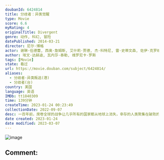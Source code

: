 ```yaml
---
doubanId: 6424814
title: 分歧者：异类觉醒
type: Movie
score: 6.6
myRating: 4
originalTitle: Divergent
genre: 动作, 科幻, 冒险
datePublished: 2014-03-21
director: 尼尔·博格
actor: 谢琳·伍德蕾, 西奥·詹姆斯, 艾什莉·贾德, 杰·科特尼, 雷·史蒂文森, 佐伊·克罗维兹, 迈尔斯·特勒, 托尼·戈德温, 安塞尔·艾尔高特, 李美琪, 梅奇·费法, 凯特·温丝莱特, 本·劳埃德, 克里斯蒂安·马德森, 奥斯汀·利昂, 本·兰博, 卢克·克莱恩坦克, undefined, 贾斯婷·瓦希伯格, 爱丽丝·里特韦尔, 伊丽丝·科尔, undefined, ·佩里, 艾丽西娅·维拉, undefined, 丹·莱瑟姆, 威尔·布拉格罗夫
author: 埃文·达赫迪, 瓦内莎·泰勒, 维罗尼卡·罗斯
tags: [Movie]
state: 看过
url: https://movie.douban.com/subject/6424814/
aliases:
  - 分歧者·异类叛逃(港)
  - 分歧者(台)
country: 美国
language: 英语
IMDb: tt1840309
time: 139分钟
createTime: 2023-01-24 00:23:49
collectionDate: 2022-09-07
desc: 一百年前，席卷全球的战争让几乎所有的国家都从地球上消失，幸存的人类聚集在破败的芝加哥。新世界的创始者为了谋求永久的和平，将幸存者们分成了无私派、诚实派、无畏派、友好派和博学派。每个派系都有自己专门的社...
date created: 2023-01-24
date modified: 2023-03-07
---
```


![image](p2196353608.jpg)

Comment:
---
